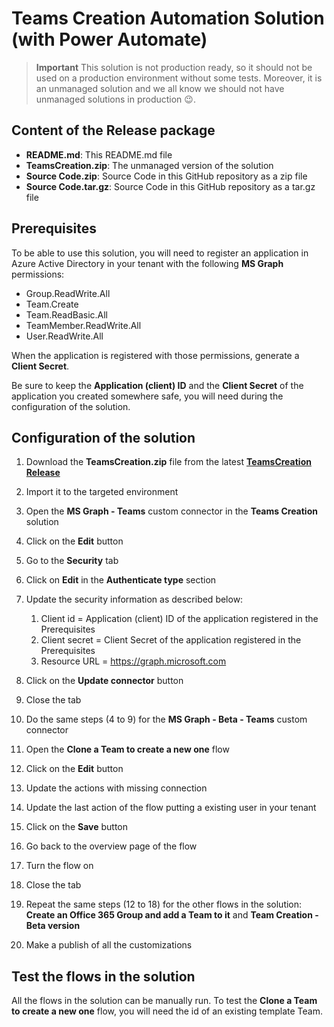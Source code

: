 # Teams Creation Automation Solution (with Power Automate)

> **Important**
> This solution is not production ready, so it should not be used on a production environment without some tests.
> Moreover, it is an unmanaged solution and we all know we should not have unmanaged solutions in production 😉.

## Content of the Release package
* **README.md**: This README.md file
* **TeamsCreation.zip**: The unmanaged version of the solution
* **Source Code.zip**: Source Code in this GitHub repository as a zip file
* **Source Code.tar.gz**: Source Code in this GitHub repository as a tar.gz file

## Prerequisites

To be able to use this solution, you will need to register an application in Azure Active Directory in your tenant with the following **MS Graph** permissions:
* Group.ReadWrite.All
* Team.Create
* Team.ReadBasic.All
* TeamMember.ReadWrite.All
* User.ReadWrite.All

When the application is registered with those permissions, generate a **Client Secret**.

Be sure to keep the **Application (client) ID** and the **Client Secret** of the application you created somewhere safe, you will need during the configuration of the solution.

## Configuration of the solution

1. Download the **TeamsCreation.zip** file from the latest [**TeamsCreation Release**](https://github.com/rpothin/Power-Platform-Ideas/releases/tag/TeamsCreation_20200928_10)
2. Import it to the targeted environment
3. Open the **MS Graph - Teams** custom connector in the **Teams Creation** solution
4. Click on the **Edit** button
5. Go to the **Security** tab
6. Click on **Edit** in the **Authenticate type** section
7. Update the security information as described below:

   1. Client id = Application (client) ID of the application registered in the Prerequisites
   2. Client secret = Client Secret of the application registered in the Prerequisites
   3. Resource URL = https://graph.microsoft.com

8. Click on the **Update connector** button
9. Close the tab
10. Do the same steps (4 to 9) for the **MS Graph - Beta - Teams** custom connector
11. Open the **Clone a Team to create a new one** flow
12. Click on the **Edit** button
13. Update the actions with missing connection
14. Update the last action of the flow putting a existing user in your tenant
15. Click on the **Save** button
16. Go back to the overview page of the flow
17. Turn the flow on
18. Close the tab
19. Repeat the same steps (12 to 18) for the other flows in the solution: **Create an Office 365 Group and add a Team to it** and **Team Creation - Beta version**
20. Make a publish of all the customizations

## Test the flows in the solution

All the flows in the solution can be manually run.
To test the **Clone a Team to create a new one** flow, you will need the id of an existing template Team.
